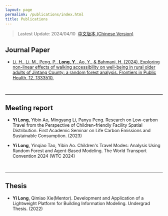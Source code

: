 ```yaml
---
layout: page
permalink: /publications/index.html
title: Publications
---
```


> Lastest Update: 2024/04/10&nbsp;  [中文版本 (Chinese Version)](https://longyistar.github.io/file/publications-zh/)

## Journal Paper

- [Li, H., Li, M., Peng, P., **Long, Y**., Ao, Y., & Bahmani, H. (2024). Exploring non-linear effects of walking accessibility on well-being in rural older adults of Jintang County: a random forest analysis. Frontiers in Public Health, 12, 1333510.](https://longyistar.github.io/mypaper/journal/fpubh-12-1333510.pdf)

  <br>

---

## Meeting report

- **Yi Long**, Yibin Ao, Mingyang Li, Panyu Peng. Research on Low-carbon Travel from the Perspective of Children-friendly Facility Spatial Distribution. First Academic Seminar on Life Carbon Emissions and Sustainable Consumption. (2023)
- **Yi Long**, Yinqiao Tao, Yibin Ao. Children's Travel Modes: Analysis Using Random Forest and Agent-Based Modeling. The World Transport Convention 2024 (WTC 2024)

  <br>

---

## Thesis

- **Yi Long**, Qimiao Xie(Mentor). Development and Application of a Lightweight Platform for Building Information Modeling. Undergrad Thesis. (2022)

  <br>
